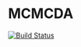 # MCMCDA

[![Build Status](https://travis-ci.org/ElOceanografo/MCMCDA.jl.svg?branch=master)](https://travis-ci.org/ElOceanografo/MCMCDA.jl)
